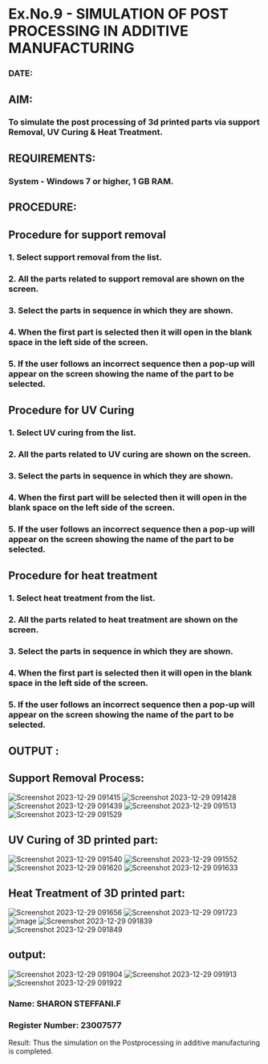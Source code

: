# Ex.No.9 - SIMULATION OF POST PROCESSING IN ADDITIVE MANUFACTURING

### DATE: 

## AIM: 
### To simulate the post processing of 3d printed parts via support Removal, UV Curing & Heat Treatment.

## REQUIREMENTS:
### System - Windows 7 or higher, 1 GB RAM.

## PROCEDURE:

## Procedure for support removal
### 1.	Select support removal from the list.
### 2.	All the parts related to support removal are shown on the screen.
### 3.	Select the parts in sequence in which they are shown.
### 4.	When the first part is selected then it will open in the blank space in the left side of the screen.
### 5.	If the user follows an incorrect sequence then a pop-up will appear on the screen showing the name of the part to be selected.

## Procedure for UV Curing
### 1.	Select UV curing from the list.
### 2.	All the parts related to UV curing are shown on the screen.
### 3.	Select the parts in sequence in which they are shown.
### 4.	When the first part will be selected then it will open in the blank space on the left side of the screen.
### 5.	If the user follows an incorrect sequence then a pop-up will appear on the screen showing the name of the part to be selected.

## Procedure for heat treatment
### 1.	Select heat treatment from the list.
### 2.	All the parts related to heat treatment are shown on the screen.
### 3.	Select the parts in sequence in which they are shown.
### 4.	When the first part is selected then it will open in the blank space in the left side of the screen.
### 5.	If the user follows an incorrect sequence then a pop-up will appear on the screen showing the name of the part to be selected.

## OUTPUT :

## Support Removal Process:
![Screenshot 2023-12-29 091415](https://github.com/Sharonsteffani2005/Ex.No.9---SIMULATION-OF-POST--PROCESSING-IN-ADDITIVE-MANUFACTURING/assets/144979934/2a0d2e24-19e4-4a44-aecf-22ee580518a7)
![Screenshot 2023-12-29 091428](https://github.com/Sharonsteffani2005/Ex.No.9---SIMULATION-OF-POST--PROCESSING-IN-ADDITIVE-MANUFACTURING/assets/144979934/82be4705-c0b3-41fd-b369-9b8508b77deb)
![Screenshot 2023-12-29 091439](https://github.com/Sharonsteffani2005/Ex.No.9---SIMULATION-OF-POST--PROCESSING-IN-ADDITIVE-MANUFACTURING/assets/144979934/b13d276e-5e53-4f4d-bb7c-60ccde46fa97)
![Screenshot 2023-12-29 091513](https://github.com/Sharonsteffani2005/Ex.No.9---SIMULATION-OF-POST--PROCESSING-IN-ADDITIVE-MANUFACTURING/assets/144979934/45e740f4-0844-41cf-8bb5-0fb5a6b1667c)
![Screenshot 2023-12-29 091529](https://github.com/Sharonsteffani2005/Ex.No.9---SIMULATION-OF-POST--PROCESSING-IN-ADDITIVE-MANUFACTURING/assets/144979934/fe65e393-73ee-4d90-9493-46644010595c)
## UV Curing of 3D printed part:
![Screenshot 2023-12-29 091540](https://github.com/Sharonsteffani2005/Ex.No.9---SIMULATION-OF-POST--PROCESSING-IN-ADDITIVE-MANUFACTURING/assets/144979934/d009f1b3-6ce4-4d9d-9dc2-adb61013c277)
![Screenshot 2023-12-29 091552](https://github.com/Sharonsteffani2005/Ex.No.9---SIMULATION-OF-POST--PROCESSING-IN-ADDITIVE-MANUFACTURING/assets/144979934/c93a3b29-20e2-4a1c-bf50-d5263fcf1141)
![Screenshot 2023-12-29 091620](https://github.com/Sharonsteffani2005/Ex.No.9---SIMULATION-OF-POST--PROCESSING-IN-ADDITIVE-MANUFACTURING/assets/144979934/399e68e0-ac29-43b2-b725-1b2c5197bd02)
![Screenshot 2023-12-29 091633](https://github.com/Sharonsteffani2005/Ex.No.9---SIMULATION-OF-POST--PROCESSING-IN-ADDITIVE-MANUFACTURING/assets/144979934/68c43a72-c770-426d-b5b7-05abc2e4ae09)
## Heat Treatment of 3D printed part:
![Screenshot 2023-12-29 091656](https://github.com/Sharonsteffani2005/Ex.No.9---SIMULATION-OF-POST--PROCESSING-IN-ADDITIVE-MANUFACTURING/assets/144979934/74793e4c-0548-464d-8974-656f735ad8ae)
![Screenshot 2023-12-29 091723](https://github.com/Sharonsteffani2005/Ex.No.9---SIMULATION-OF-POST--PROCESSING-IN-ADDITIVE-MANUFACTURING/assets/144979934/d932a80b-e196-4ee2-9f3b-53f6f5a953af)
![image](https://github.com/Sharonsteffani2005/Ex.No.9---SIMULATION-OF-POST--PROCESSING-IN-ADDITIVE-MANUFACTURING/assets/144979934/431b47dd-e31d-40b3-87f0-aeb2a8d6701b)
![Screenshot 2023-12-29 091839](https://github.com/Sharonsteffani2005/Ex.No.9---SIMULATION-OF-POST--PROCESSING-IN-ADDITIVE-MANUFACTURING/assets/144979934/5f2ac7b7-c09b-4906-a8b3-340c5ee6ec70)
![Screenshot 2023-12-29 091849](https://github.com/Sharonsteffani2005/Ex.No.9---SIMULATION-OF-POST--PROCESSING-IN-ADDITIVE-MANUFACTURING/assets/144979934/05d34309-ea67-4527-9cd1-5e9192b03c78)
## output:
![Screenshot 2023-12-29 091904](https://github.com/Sharonsteffani2005/Ex.No.9---SIMULATION-OF-POST--PROCESSING-IN-ADDITIVE-MANUFACTURING/assets/144979934/252d652e-5e4e-411e-9d0e-d05411707af5)
![Screenshot 2023-12-29 091913](https://github.com/Sharonsteffani2005/Ex.No.9---SIMULATION-OF-POST--PROCESSING-IN-ADDITIVE-MANUFACTURING/assets/144979934/16af1be7-3938-4632-93a2-4d0bd5792b25)
![Screenshot 2023-12-29 091922](https://github.com/Sharonsteffani2005/Ex.No.9---SIMULATION-OF-POST--PROCESSING-IN-ADDITIVE-MANUFACTURING/assets/144979934/1742513d-dc3d-4b17-b9f2-07ed59957e0c)

### Name: SHARON STEFFANI.F
### Register Number: 23007577

Result:
Thus the simulation on the Postprocessing in additive manufacturing is completed.
